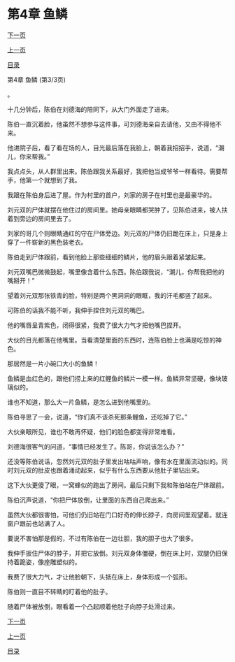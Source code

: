 <h1>第4章   鱼鳞</h1>
            <div><p><a href="./12_%E7%AC%AC5%E7%AB%A0_%E6%B2%B3%E7%9C%BC.md">下一页</a></p><p><a href="./10_%E7%AC%AC4%E7%AB%A0_%E9%B1%BC%E9%B3%9E.md">上一页</a></p><p><a href="../">目录</a></p></div>
            <div><p>第4章   鱼鳞 (第3/3页)</p><p>。</p><p>十几分钟后，陈伯在刘德海的陪同下，从大门外面走了进来。</p><p>陈伯一直沉着脸，他虽然不想参与这件事，可刘德海亲自去请他，又由不得他不来。</p><p>他进院子后，看了看在场的人，目光最后落在我脸上，朝着我招招手，说道，“潮儿，你来帮我。”</p><p>我点点头，从人群里出来。陈伯跟我关系最好，我把他当成爷爷一样看待。需要帮手，他第一个就想到了我。</p><p>我跟在陈伯身后进了屋。作为村里的首户，刘家的房子在村里也是最豪华的。</p><p>刘元双的尸体就摆在他住过的房间里。她母亲眼睛都哭肿了，见陈伯进来，被人扶着到旁边的房间里去了。</p><p>刘家的哥几个则眼睛通红的守在尸体旁边。刘元双的尸体仍旧跪在床上，只是身上穿了一件崭新的黑色装老衣。</p><p>陈伯走到尸体跟前，看到他脸上那些细细的鳞片，他的眉头跟着紧皱起来。</p><p>刘元双嘴巴微微鼓起，嘴里像含着什么东西。陈伯跟我说，“潮儿，你帮我把他的嘴掰开！”</p><p>望着刘元双那张铁青的脸，特别是两个黑洞洞的眼眶，我的汗毛都竖了起来。</p><p>可陈伯的话我不能不听，我伸手捏住刘元双的嘴巴。</p><p>他的嘴唇呈青紫色，闭得很紧，我费了很大力气才把他嘴巴捏开。</p><p>大伙的目光都落在他嘴里。当看清楚里面的东西时，连陈伯脸上也满是吃惊的神色。</p><p>那居然是一片小碗口大小的鱼鳞！</p><p>鱼鳞是血红色的，跟他们捞上来的红鲤鱼的鳞片一模一样。鱼鳞异常坚硬，像块玻璃似的。</p><p>谁也不知道，那么大一片鱼鳞，是怎么进到他嘴里的。</p><p>陈伯寻思了一会，说道，“你们真不该杀死那条鲤鱼，还吃掉了它。”</p><p>大伙亲眼所见，谁也不敢再怀疑，他们的脸色都变得非常难看。</p><p>刘德海很客气的问道，“事情已经发生了。陈哥，你说该怎么办？”</p><p>还没等陈伯说话，忽然刘元双的肚子里发出咕咕声响，像有水在里面流动似的。同时刘元双的肚皮也跟着涌动起来，似乎有什么东西要从他肚子里钻出来。</p><p>这下大伙更傻了眼，一窝蜂似的跑出了房间。最后只剩下我和陈伯站在尸体跟前。</p><p>陈伯沉声说道，“你把尸体放倒，让里面的东西自己爬出来。”</p><p>虽然大伙都很害怕，可他们仍旧站在门口好奇的伸长脖子，向房间里观望着。就连窗户跟前也站满了人。</p><p>要说不害怕那是假的，不过有陈伯在一边壮胆，我的胆子也大了很多。</p><p>我伸手扳住尸体的脖子，并把它放倒。刘元双身体僵硬，倒在床上时，双腿仍旧保持着跪姿，像座雕塑似的。</p><p>我费了很大力气，才让他脸朝下，头抵在床上，身体形成一个弧形。</p><p>陈伯则一直目不转睛的盯着他的肚子。</p><p>随着尸体被放倒，眼看着一个凸起顺着他肚子向脖子处滑过来。</p></div>
            <div><p><a href="./12_%E7%AC%AC5%E7%AB%A0_%E6%B2%B3%E7%9C%BC.md">下一页</a></p><p><a href="./10_%E7%AC%AC4%E7%AB%A0_%E9%B1%BC%E9%B3%9E.md">上一页</a></p><p><a href="../">目录</a></p></div>